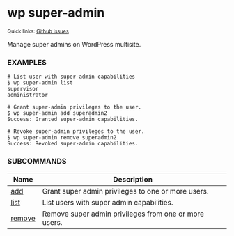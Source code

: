 # wp super-admin

<small>Quick links: <a href="https://github.com/wp-cli/wp-cli/issues?q=is%3Aopen+label%3Acommand%3Asuper-admin+sort%3Aupdated-desc">Github issues</a></small>

Manage super admins on WordPress multisite.

### EXAMPLES

    # List user with super-admin capabilities
    $ wp super-admin list
    supervisor
    administrator

    # Grant super-admin privileges to the user.
    $ wp super-admin add superadmin2
    Success: Granted super-admin capabilities.

    # Revoke super-admin privileges to the user.
    $ wp super-admin remove superadmin2
    Success: Revoked super-admin capabilities.



### SUBCOMMANDS

<table>
	<thead>
	<tr>
		<th>Name</th>
		<th>Description</th>
	</tr>
	</thead>
	<tbody>
		<tr>
			<td><a href="https://developer.wordpress.org/cli/commands/super-admin/add/">add</a></td>
			<td>Grant super admin privileges to one or more users.</td>
		</tr>
		<tr>
			<td><a href="https://developer.wordpress.org/cli/commands/super-admin/list/">list</a></td>
			<td>List users with super admin capabilities.</td>
		</tr>
		<tr>
			<td><a href="https://developer.wordpress.org/cli/commands/super-admin/remove/">remove</a></td>
			<td>Remove super admin privileges from one or more users.</td>
		</tr>
	</tbody>
</table>
